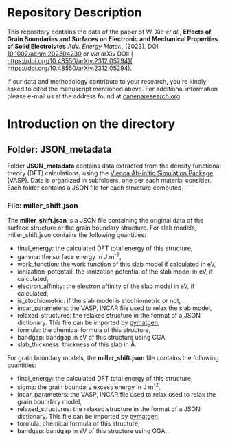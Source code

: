 # Repository Description
This repository contains the data of the paper of W. Xie *et al.*, **Effects of Grain Boundaries and Surfaces on Electronic and Mechanical Properties of Solid Electrolytes** *Adv. Energy Mater.*,  (2023), DOI: [10.1002/aenm.202304230](https://doi.org/10.1002/aenm.202304230) or *via* arXiv DOI: [
https://doi.org/10.48550/arXiv.2312.05294](
https://doi.org/10.48550/arXiv.2312.05294).

If our data and methodology contribute to your research, you're kindly asked to cited the manuscript mentioned above.
For additional information please e-mail us at the address found at [caneparesearch.org](https://caneparesearch.org)

# Introduction on the directory

## Folder: JSON_metadata

Folder **JSON_metadata** contains data extracted from the density functional theory (DFT) calculations, using the [Vienna Ab-initio Simulation Package](https://vasp.at) (VASP). Data is organized in subfolders, one per each material consider. Each folder contains a JSON file for each structure computed.

### File: miller_shift.json
The **miller_shift.json** is a JSON file containing the original data of the surface structure or the grain boundary structure.
For slab models, miller_shift.json contains the following quantities:
- final_energy: the calculated DFT total energy of this structure,
- gamma: the surface energy in J m<sup>-2</sup>,
- work_function: the work function of this slab model if calculated in eV,
- ionization_potentail: the ionization potential of the slab model in eV, if calculated,
- electron_affinity: the electron affinity of the slab model in eV, if calculated,
- is_stochiometric: if the slab model is stochiometric or not,
- incar_parameters: the VASP, INCAR file used to relax the slab model,
- relaxed_structures: the relaxed structure in the format of a JSON dictionary. This file can be imported by [pymatgen](https://pymatgen.org), 
- formula: the chemical formula of this structure,
- bandgap: bandgap in eV of this structure using GGA,
- slab_thickness: thickness of this slab in &Aring;.

For grain boundary models, the **miller_shift.json** file contains the following quantities:
- final_energy: the calculated DFT total energy of this structure,
- sigma: the grain boundary excess energy in J m<sup>-2</sup>,
- incar_parameters: the VASP, INCAR file used to relax used to relax the grain boundary model,
- relaxed_structures: the relaxed structure in the format of a JSON dictionary. This file can be imported by [pymatgen](https://pymatgen.org),  
- formula: chemical formula of this structure,
- bandgap: bandgap in eV of this structure using GGA.


